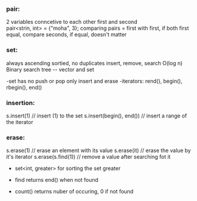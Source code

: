 ### pair: 
2 variables conncetive to each other 
first and second  
pair<strin, int> = {"moha", 3};
comparing pairs = first with first, if both first equal, compare seconds, if equal, doesn't matter

### set:
always ascending sortied, no duplicates
insert, remove, search  O(log n)
Binary search tree
-- vector and set

-set has no push or pop only insert and erase
-iterators: rend(), begin(), rbegin(), end()
      
### insertion: 
s.insert(1) // insert (1) to the set
s.insert(begin(), end())  // insert a range of the iterator 

### erase: 
s.erase(1) // erase an element with its value
s.erase(it) // erase the value by it's iterator
s.erase(s.find(1)) // remove a value after searching fot it

- set<int, greater<int>>  for sorting the set greater

- find returns end() when not found
- count() returns nuber of occuring, 0 if not found
